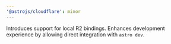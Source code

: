 ```yaml
---
'@astrojs/cloudflare': minor
---
```


Introduces support for local R2 bindings. Enhances development experience by allowing direct integration with `astro dev`.
